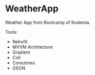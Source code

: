 # WeatherApp
Weather App from Bootcamp of Kodemia.

Tools:
- Retrofit
- MVVM Architecture
- Gradient
- Coil 
- Coroutines
- GSON
